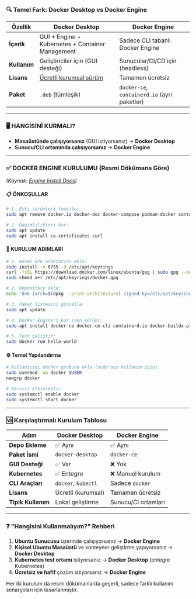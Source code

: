 ### 🔍 Temel Fark: Docker Desktop vs Docker Engine
| Özellik | **Docker Desktop** | **Docker Engine** |
|---------|-------------------|------------------|
| **İçerik** | GUI + Engine + Kubernetes + Container Management | Sadece CLI tabanlı Docker Engine |
| **Kullanım** | Geliştiriciler için (GUI desteği) | Sunucular/CI/CD için (headless) |
| **Lisans** | [Ücretli kurumsal sürüm](https://www.docker.com/pricing/) | Tamamen ücretsiz |
| **Paket** | `.deb` (tümleşik) | `docker-ce`, `containerd.io` (ayrı paketler) |

---

### 🖥️ **HANGİSİNİ KURMALI?**
- **Masaüstünde çalışıyorsanız** (GUI istiyorsanız) → **Docker Desktop**
- **Sunucu/CLI ortamında çalışıyorsanız** → **Docker Engine**

---

### ✅ **DOCKER ENGINE KURULUMU** (Resmi Dökümana Göre)
*(Kaynak: [Engine Install Docs](https://docs.docker.com/engine/install/ubuntu/))*

#### 📋 ÖNKOŞULLAR
```bash
# 1. Eski sürümleri temizle:
sudo apt remove docker.io docker-doc docker-compose podman-docker containerd runc

# 2. Bağımlılıkları kur:
sudo apt update
sudo apt install ca-certificates curl
```

#### 🔧 KURULUM ADIMLARI
```bash
# 1. Resmi GPG anahtarını ekle:
sudo install -m 0755 -d /etc/apt/keyrings
curl -fsSL https://download.docker.com/linux/ubuntu/gpg | sudo gpg --dearmor -o /etc/apt/keyrings/docker.gpg
sudo chmod a+r /etc/apt/keyrings/docker.gpg

# 2. Repository ekle:
echo "deb [arch=$(dpkg --print-architecture) signed-by=/etc/apt/keyrings/docker.gpg] https://download.docker.com/linux/ubuntu $(. /etc/os-release && echo "$VERSION_CODENAME") stable" | sudo tee /etc/apt/sources.list.d/docker.list > /dev/null

# 3. Paket listesini güncelle:
sudo apt update

# 4. Docker Engine'i kur (son sürüm):
sudo apt install docker-ce docker-ce-cli containerd.io docker-buildx-plugin docker-compose-plugin

# 5. Test çalıştır:
sudo docker run hello-world
```

#### ⚙️ Temel Yapılandırma
```bash
# Kullanıcıyı docker grubuna ekle (sudo'suz kullanım için):
sudo usermod -aG docker $USER
newgrp docker

# Servisi etkinleştir:
sudo systemctl enable docker
sudo systemctl start docker
```

---

### 🆚 Karşılaştırmalı Kurulum Tablosu
| Adım | Docker Desktop | Docker Engine |
|------|---------------|--------------|
| **Depo Ekleme** | ✅ Aynı | ✅ Aynı |
| **Paket İsmi** | `docker-desktop` | `docker-ce` |
| **GUI Desteği** | ✅ Var | ❌ Yok |
| **Kubernetes** | ✅ Entegre | ❌ Manuel kurulum |
| **CLI Araçları** | `docker`, `kubectl` | Sadece `docker` |
| **Lisans** | Ücretli (kurumsal) | Tamamen ücretsiz |
| **Tipik Kullanım** | Lokal geliştirme | Sunucu/CI ortamları |

---

### ❓ "Hangisini Kullanmalıyım?" Rehberi
1. **Ubuntu Sunucusu** üzerinde çalışıyorsanız → **Docker Engine**
2. **Kişisel Ubuntu Masaüstü** ve konteyner geliştirme yapıyorsanız → **Docker Desktop**
3. **Kubernetes test ortamı** istiyorsanız → **Docker Desktop** (entegre Kubernetes)
4. **Ücretsiz ve hafif** çözüm istiyorsanız → **Docker Engine**

Her iki kurulum da resmi dökümanlarda geçerli, sadece farklı kullanım senaryoları için tasarlanmıştır.
